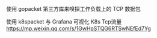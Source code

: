 使用 gopacket 第三方库来嗅探工作负载上的 TCP 数据包

使用 k8spacket 与 Grafana 可视化 K8s Tcp流量 <https://mp.weixin.qq.com/s/1GwHpSTQG6RTSwNEfEd7Yg>
